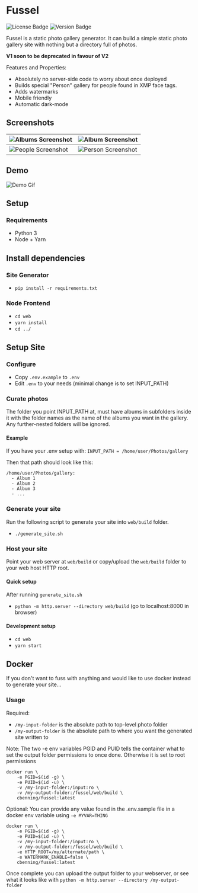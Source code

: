 # Fussel

![License Badge](https://img.shields.io/github/license/cbenning/fussel)
![Version Badge](https://img.shields.io/github/v/release/cbenning/fussel)

Fussel is a static photo gallery generator. It can build a simple static photo gallery site
with nothing but a directory full of photos. 

**V1 soon to be deprecated in favour of V2**

Features and Properties:
 - Absolutely no server-side code to worry about once deployed
 - Builds special "Person" gallery for people found in XMP face tags.
 - Adds watermarks
 - Mobile friendly
 - Automatic dark-mode

## Screenshots
| ![Albums Screenshot](https://user-images.githubusercontent.com/153700/81897761-1e904780-956c-11ea-9450-fbdb286b95fc.png?raw=true "Albums Screenshot") | ![Album Screenshot](https://user-images.githubusercontent.com/153700/81897716-120bef00-956c-11ea-9204-b8e90ffb24f8.png?raw=true "Album Screenshot") |  
|---|---|
| ![People Screenshot](https://user-images.githubusercontent.com/153700/81897685-fef91f00-956b-11ea-8df6-9c23fad83bb2.png?raw=true "People Screenshot") | ![Person Screenshot](https://user-images.githubusercontent.com/153700/81897698-091b1d80-956c-11ea-9acb-6195d9673407.png?raw=true "PersonScreenshot") | 

## Demo
![Demo Gif](https://user-images.githubusercontent.com/153700/81898094-d58cc300-956c-11ea-90eb-f8ce5561f63d.gif?raw=true "Modal Screenshot")

## Setup

### Requirements

 - Python 3
 - Node + Yarn

## Install dependencies

### Site Generator
 - `pip install -r requirements.txt`
 
### Node Frontend
 - `cd web`
 - `yarn install`
 - `cd ../`
 
## Setup Site

### Configure

 - Copy `.env.example` to `.env`
 - Edit `.env` to your needs (minimal change is to set INPUT_PATH)

### Curate photos
The folder you point INPUT_PATH at, must have albums in subfolders inside it with the folder names as the name of the albums you want in the gallery. Any further-nested folders will be ignored.

#### Example

If you have your .env setup with:
`INPUT_PATH = /home/user/Photos/gallery`

Then that path should look like this:
```
/home/user/Photos/gallery:
  - Album 1
  - Album 2
  - Album 3
  - ...
```


### Generate your site
Run the following script to generate your site into `web/build` folder.
 - `./generate_site.sh`
 
### Host your site

Point your web server at `web/build` or copy/upload the `web/build` folder to your web host HTTP root.

#### Quick setup

After running `generate_site.sh`

 - `python -m http.server --directory web/build` (go to localhost:8000 in browser)

#### Development setup

 - `cd web`
 - `yarn start`
 
## Docker

If you don't want to fuss with anything and would like to use docker instead to generate your site...

### Usage

Required:
 * `/my-input-folder` is the absolute path to top-level photo folder
 * `/my-output-folder` is the absolute path to where you want the generated site written to

Note: 
 The two -e env variables PGID and PUID tells the container what to set the output folder permissions to
 once done. Otherwise it is set to root permissions

```
docker run \
    -e PGID=$(id -g) \
    -e PUID=$(id -u) \
    -v /my-input-folder:/input:ro \
    -v /my-output-folder:/fussel/web/build \
	cbenning/fussel:latest
```

Optional:
 You can provide any value found in the .env.sample file in a docker env variable using `-e MYVAR=THING`

```
docker run \
    -e PGID=$(id -g) \
    -e PUID=$(id -u) \
    -v /my-input-folder:/input:ro \
    -v /my-output-folder:/fussel/web/build \
    -e HTTP_ROOT=/my/alternate/path \
    -e WATERMARK_ENABLE=false \
    cbenning/fussel:latest
```

Once complete you can upload the output folder to your webserver, or see what it looks like with
`python -m http.server --directory /my-output-folder`


